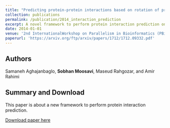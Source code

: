 ```yaml
---
title: "Predicting protein-protein interactions based on rotation of proteins in 3D-space"
collection: publications
permalink: /publication/2014_interaction_prediction
excerpt: A novel framework to perform protein interaction prediction on proterin-protein interaction netwrosk, based on rotations of proteins in 3D space.  
date: 2014-01-01
venue: '2nd InternationalWorkshop on Parallelism in Bioinformatics (PBio), IEEE Cluster (Madrid, Spain)'
paperurl: 'https://arxiv.org/ftp/arxiv/papers/1712/1712.09332.pdf'
---
```

## Authors
Samaneh Aghajanbaglo, __Sobhan Moosavi__, Maseud Rahgozar, and Amir Rahimi

## Summary and Download

This paper is about a new framework to perform protein interaction prediction. 

[Download paper here](https://arxiv.org/ftp/arxiv/papers/1712/1712.09332.pdf)
